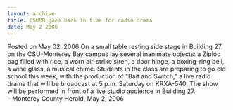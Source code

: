 ```yaml
---
layout: archive
title: CSUMB goes back in time for radio drama
date: May 2 2006
---
```





<span class="date">Posted on May 02, 2006    </span>
On a small table resting side stage in Building 27 on the
CSU-Monterey Bay campus lay several inanimate objects: a Ziploc bag
filled with rice, a worn air-strike siren, a door hinge, a
boxing-ring bell, a wine glass, a musical chime. Students in the
class are preparing to go old school this week, with the production
of &quot;Bait and Switch,&quot; a live radio drama that will be broadcast at
5 p.m. Saturday on KRXA-540. The show will be performed in front of
a live studio audience in Building 27.<br>
&#x2013; Monterey County Herald, May 2, 2006<br/></br>





